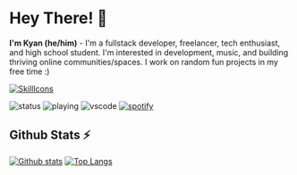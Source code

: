 # Hey There! 👋
**I'm Kyan (he/him)** - I'm a fullstack developer, freelancer, tech enthusiast, and high school student. I'm interested in development, music, and building thriving online communities/spaces. I work on random fun projects in my free time :)

[![SkillIcons](https://skillicons.dev/icons?i=nodejs,js,html,css,regex,selenium,tensorflow,py)](https://fiverr.com/kyanbosman)<br/>

![status](https://nocache.advaith.workers.dev?url=https://img.shields.io/endpoint?url=https://dev.discordprofiles.me/api/badge/status/1101294362505269379?simple=true)
![playing](https://nocache.advaith.workers.dev?url=https://img.shields.io/endpoint?url=https://dev.discordprofiles.me/api/badge/playing/1101294362505269379)
![vscode](https://nocache.advaith.workers.dev?url=https://img.shields.io/endpoint?url=https://dev.discordprofiles.me/api/badge/vscode/1101294362505269379)
[![spotify](https://nocache.advaith.workers.dev?url=https://img.shields.io/endpoint?url=https://dev.discordprofiles.me/api/badge/spotify/1101294362505269379)](https://dev.discordprofiles.me/openspotify/276544649148235776)

  <h2>Github Stats ⚡</h2>
  
  <a href="#">![Github stats](https://github-readme-stats.vercel.app/api?username=kyan0045&theme=blueberry&count_private=true&hide_border=true&line_height=20)</a>
  <a href="#">![Top Langs](https://github-readme-stats.vercel.app/api/top-langs/?username=kyan0045&layout=compact&theme=blueberry&count_private=true&hide_border=true)</a>

<!--
**kyan0045/kyan0045** is a ✨ _special_ ✨ repository because its `README.md` (this file) appears on your GitHub profile.

Here are some ideas to get you started:

- 🔭 I’m currently working on ...
- 🌱 I’m currently learning ...
- 👯 I’m looking to collaborate on ...
- 🤔 I’m looking for help with ...
- 💬 Ask me about ...
- 📫 How to reach me: ...
- 😄 Pronouns: ...
- ⚡ Fun fact: ...
-->

